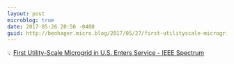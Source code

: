 ```yaml
---
layout: post
microblog: true
date: 2017-05-26 20:50 -0400
guid: http://benhager.micro.blog/2017/05/27/first-utilityscale-microgrid.html
---
```

💡 [First Utility-Scale Microgrid in U.S. Enters Service - IEEE Spectrum](http://spectrum.ieee.org/energywise/energy/the-smarter-grid/first-utilityscale-microgrid-in-us-enters-service)
